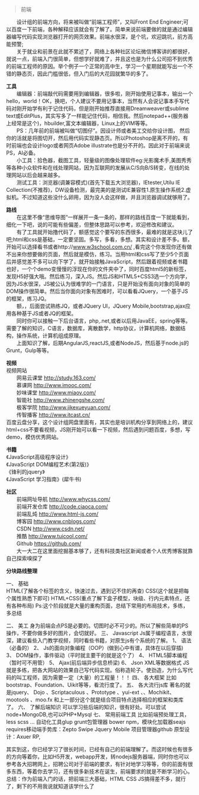 > 前端

　　设计组的前端方向，将来被叫做“前端工程师”，又叫Front End Engineer;可以百度一下前端，各种解释应该就会有了解了。简单来说前端要做的就是通过编辑器编写代码实现浏览器打开的网页效果。前端水很深，是个坑，欢迎跳坑，前方高能预警;  
　　关于就业和前景在此就不累述了，网络上各种社区论坛微信博客讲的都很好，就说一点，前端入门很简单，但想学好就难了，并且这也是为什么公司招不到优秀的前端工程师的原因。举个例子一个正常的高中生，学习一个星期就能写出一个不错的静态页，因此门槛很低，但入门后的大花园就繁华的多了。  

**工具**  
　　编辑器：前端敲代码需要用到编辑器，很多啦，刚开始使用记事本，输出一个hello，world！OK，换吧，个人建议不要用记事本，当然有人会说记事本手写代码对刚开始学有利于记住代码，但是刚开始推荐直接用Dreamweaver或sublime text或EditPlus，其实写多了一样能记住代码，相信我。然后notepad++(服务器上经常是这个)，hbuilder,富文本编辑器，Linux上的VIM等等。  
　　PS：几年前的前端被叫做“切图仔”。因设计师或者美工交给你设计图，
然后你的活就是将图切开，然后用代码实现静态页。所以Photoshop是离不开的，有时前端也会设计logo或者网页Adobe illustrate也是分不开的。因此对于前端来说PS，AI必备。  
　　小工具：拾色器，截图工具，轻量级的图像处理软件eg:光影魔术手,美图秀秀等各种小众软件和在线处理网站，因为互联网的发展从C/S向B/S转变，在线的处理网站以后会越来越多。  
　　测试工具：浏览器(调兼容模式)(首先下载五大浏览器)，IEtester,Utilu IE Collection(不推荐)，DW设备检测，最完美的是测试IE兼容性1.原生操作系统2.虚拟机。不过知道这些没什么卵用，因为没人会这样做，并且浏览器调试就够用了。  

**路线**  
　　在这里不像“思维导图”一样展开一条一条的，那样的路线百度一下就能看到，细化一下吧，说的可能有些偏差，但整体思路可以参考，欢迎修改和建议。  
　　有了工具就开始撸代码了，额感觉这个要写的东西很多，最难的就是这块儿了吧;html和css是基础，一定要坚固。多写，多看，多想。其实和设计差不多。额，开始可以选择看书或者http://www.w3school.com.cn/ ,看完这个你发现你还有做不出来你想要做的页面，然后就是模仿，练习。当用html和css写了至少5个页面后并感觉差不多可以向下学了，就开始接触JavaScript，然后跟着视频或者书籍也好，一个个demo变慢慢的浮现在你的文件夹中了，同时百度html5的新标签，发现H5好强大哦。然后练习，深入JS。然后JS和HTML5+CSS3选一个方向学，因为JS水很深，JS被公认为很难学的一门语言，只是开始没有面向对象的简单的DOM操作很简单。然后当你面向对象有困难时，可以看看JQuery，一个基于JS的框架，练习JQ。  
　　额，，后面尝试熟练JQ，或者JQuery UI，JQuery Mobile,bootstrap,ajax应用各种基于JS或者JQ的框架。  
　　同时你可以接触一下后台语言，php,.net,或者以后用JavaEE，spring等等。需要了解的知识，C语言，数据库，离散数学，http协议，计算机网络，数据结构，操作系统，计算机组成原理。  
　　上面知识了解，后期AngularJS,reactJS,或者NodeJS，然后基于node.js的Grunt，Gulp等等。  

**视频**  
视频网站  
　　网易云课堂 http://study.163.com/  
　　慕课网 http://www.imooc.com/  
　　妙味课堂 http://www.miaov.com/  
　　智能社 http://www.zhinengshe.com/  
　　极客学院 http://www.jikexueyuan.com/  
　　传智播客 http://www.itcast.cn/  
百度云盘分享，这个设计组网盘里面有，其实也是培训机构分享到网络上的，建议html+css不要看视频，JS刚开始可以看一下视频，然后遇到问题百度，多想，写demo，模仿优秀网站。  

**书籍**  
    《JavaScript高级程序设计》  
    《JavaScript DOM编程艺术(第2版)》  
    《锋利的jquery》  
    《JavaScript 学习指南》(犀牛书)  
    
**社区**  
　　前端网址导航 http://www.whycss.com/  
　　前端开发仓库 http://code.ciaoca.com/  
　　前端乱炖 http://www.html-js.com/  
　　博客园 http://www.cnblogs.com/  
　　CSDN http://www.csdn.net/  
　　推酷 http://www.tuicool.com/  
　　Github https://github.com/  
　　大一大二在这里面挖掘基本够了，还有科技类社区新闻或者个人优秀博客就靠自己探索嗅探了  
  
**分块路线整理**  
  
一、	基础  
HTML(了解各个标签的含义，快速过去，遇到记不住的再查)
CSS(这个就是把每个属性熟悉下即可)
HTML+CSS(重点了解下盒子模型，块级、行内元素特点，还有各种布局)
Ps:这个阶段就是大量的重构页面，总结下常用的布局技术，多练，多总结  

二、	美工
身为前端会点PS是必要的。切图时必不可少的。所以了解些简单的PS操作，不要你做多好的图片，会切就好。
三、	Javascript
Js属于编程语言，水很深，建议看些入门教学视频，同时看些书籍，对原生js有个系统的了解。
1、	语法（必备的）
2、	Js的面向对象编程（OOP）(做到心中有谱，具体在以后穿插)
3、	DOM操作，事件驱动（平时就主要干的就是这个了）
4、	HTML5脚本编程（暂时可不用管）
5、	Ajax(前后端异步信息桥梁)
6、	Json XML等数据格式
JS就是多练，把各大网站的效果自己写代码实现。俗称造轮子。使劲造，为什么写代码的叫工程师，因为需要一定（大量）的工程量！！！
四、	各大框架
比如bootstrap、Foundation、Uikit等等，看流行度了。
五、	各大流行js库
著名的就是jquery、 Dojo 、Scriptaculous 、Prototype 、yui-ext 、、Mochikit、mootools 、moo.fx
和上一部分这个就是结合项目特点选择相应的框架和类库了。
六、	了解后端知识
可以学习些后端的知识，很有好处。可以尝试node+MongoDB,也可以PHP+Mysql
七、  常用前端工具
比如前端预处理工具，less scss ... 自动化工具glup grunt包管理器 bower npm，模块化加载器seajs requires移动端手势库：Zepto Swipe Jquery Mobile 项目管理器github 原型设计：Axuer RP,

其实到这，你已经学习了很长时间，已经有自己的前端理解了。而这时候也有很多的方向等着你，比如H5开发，webapp开发，转nodejs服务器端，同时你也可以参考各大招聘网上，招聘公司对于前端的要求，有针对地学习等等，你的前面有很多东西，等着你去学习，还有很多新技术在诞生，前端要求的就是不断学习的心。
总结：作为前端入门的话，把前端三大基础，HTML CSS JS搞得差不多，就行了，剩下的不用我说就知道该学什么了


　　
　　
　　
　　
　　










